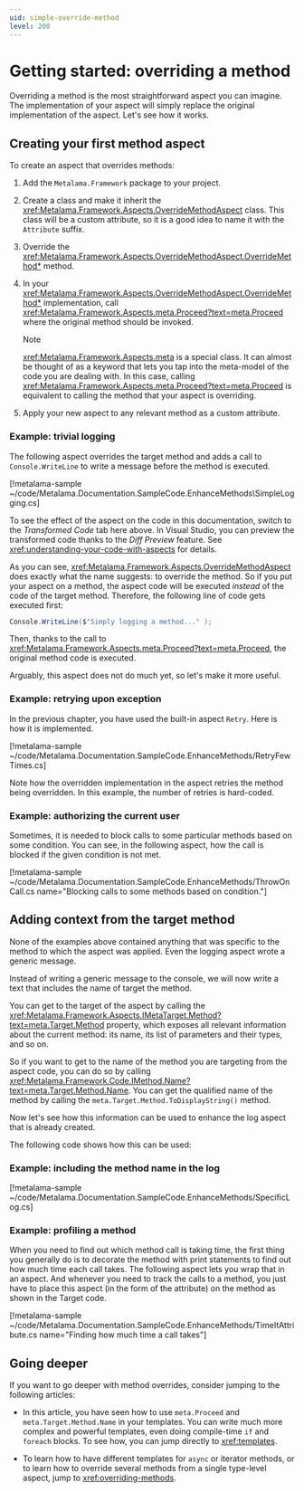 ```yaml
---
uid: simple-override-method
level: 200
---
```


# Getting started: overriding a method

Overriding a method is the most straightforward aspect you can imagine. The implementation of your aspect will simply replace the original implementation of the aspect. Let's see how it works.

## Creating your first method aspect

To create an aspect that overrides methods:

1. Add the `Metalama.Framework` package to your project.

2. Create a class and make it inherit the <xref:Metalama.Framework.Aspects.OverrideMethodAspect> class.  This class will be a custom attribute, so it is a good idea to name it with the `Attribute` suffix.

3. Override the <xref:Metalama.Framework.Aspects.OverrideMethodAspect.OverrideMethod*> method.

4. In your <xref:Metalama.Framework.Aspects.OverrideMethodAspect.OverrideMethod*> implementation, call <xref:Metalama.Framework.Aspects.meta.Proceed?text=meta.Proceed> where the original method should be invoked.

    > [!NOTE]
    > <xref:Metalama.Framework.Aspects.meta> is a special class.  It can almost be thought of as a keyword that lets you tap into the meta-model of the code you are dealing with. In this case, calling <xref:Metalama.Framework.Aspects.meta.Proceed?text=meta.Proceed> is equivalent to calling the method that your aspect is overriding.

5. Apply your new aspect to any relevant method as a custom attribute.


### Example: trivial logging

The following aspect overrides the target method and adds a call to `Console.WriteLine` to write a message before the method is executed.

[!metalama-sample ~/code/Metalama.Documentation.SampleCode.EnhanceMethods\SimpleLogging.cs]

To see the effect of the aspect on the code in this documentation, switch to the _Transformed Code_ tab here above. In Visual Studio, you can preview the transformed code thanks to the _Diff Preview_ feature. See <xref:understanding-your-code-with-aspects> for details.

As you can see, <xref:Metalama.Framework.Aspects.OverrideMethodAspect> does exactly what the name suggests: to override the method. So if you put your aspect on a method, the aspect code will be executed _instead_ of the code of the target method. Therefore, the following line of code gets executed first:

```csharp
Console.WriteLine($"Simply logging a method..." );
```

Then, thanks to the call to <xref:Metalama.Framework.Aspects.meta.Proceed?text=meta.Proceed>, the original method code is executed.

Arguably, this aspect does not do much yet, so let's make it more useful.

### Example: retrying upon exception

In the previous chapter, you have used the built-in aspect `Retry`. Here is how it is implemented.

[!metalama-sample ~/code/Metalama.Documentation.SampleCode.EnhanceMethods/RetryFewTimes.cs]

Note how the overridden implementation in the aspect retries the method being overridden. In this example, the number of retries is hard-coded.

### Example: authorizing the current user

Sometimes, it is needed to block calls to some particular methods based on some condition. You can see, in the following aspect, how the call is blocked if the given condition is not met.

[!metalama-sample ~/code/Metalama.Documentation.SampleCode.EnhanceMethods/ThrowOnCall.cs name="Blocking calls to some methods based on condition."]


## Adding context from the target method

None of the examples above contained anything that was specific to the method to which the aspect was applied. Even the logging aspect wrote a generic message.

Instead of writing a generic message to the console, we will now write a text that includes the name of target the method.

You can get to the target of the aspect by calling the <xref:Metalama.Framework.Aspects.IMetaTarget.Method?text=meta.Target.Method> property, which exposes all relevant information about the current method: its name, its list of parameters and their types, and so on.

So if you want to get to the name of the method you are targeting from the aspect code, you can do so by calling <xref:Metalama.Framework.Code.IMethod.Name?text=meta.Target.Method.Name>. You can get the qualified name of the method by calling the `meta.Target.Method.ToDisplayString()` method.

Now let's see how this information can be used to enhance the log aspect that is already created.

The following code shows how this can be used:

### Example: including the method name in the log

[!metalama-sample ~/code/Metalama.Documentation.SampleCode.EnhanceMethods/SpecificLog.cs]


### Example: profiling a method

When you need to find out which method call is taking time, the first thing you generally do is to decorate the method with print statements to find out how much time each call takes. The following aspect lets you wrap that in an aspect. And whenever you need to track the calls to a method, you just have to place this aspect (in the form of the attribute) on the method as shown in the Target code.

[!metalama-sample ~/code/Metalama.Documentation.SampleCode.EnhanceMethods/TimeItAttribute.cs name="Finding how much time a call takes"]

## Going deeper

If you want to go deeper with method overrides, consider jumping to the following articles:

* In this article, you have seen how to use `meta.Proceed` and `meta.Target.Method.Name` in your templates. You can write much more complex and powerful templates, even doing compile-time `if` and `foreach` blocks. To see how, you can jump directly to <xref:templates>.

* To learn how to have different templates for `async` or iterator methods, or to learn how to override several methods from a single type-level aspect, jump to <xref:overriding-methods>.

